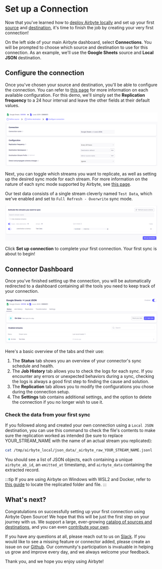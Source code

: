 # Set up a Connection

Now that you've learned how to [deploy Airbyte locally](https://docs.airbyte.com/quickstart/deploy-airbyte) and set up your first [source](https://docs.airbyte.com/quickstart/add-a-source) and [destination](https://docs.airbyte.com/quickstart/add-a-destination), it's time to finish the job by creating your very first connection!

On the left side of your main Airbyte dashboard, select **Connections**. You will be prompted to choose which source and destination to use for this connection. As an example, we'll use the **Google Sheets** source and **Local JSON** destination.

## Configure the connection

Once you've chosen your source and destination, you'll be able to configure the connection. You can refer to [this page](https://docs.airbyte.com/cloud/managing-airbyte-cloud/configuring-connections) for more information on each available configuration. For this demo, we'll simply set the **Replication frequency** to a 24 hour interval and leave the other fields at their default values.

![Connection config](../.gitbook/assets/set-up-a-connection/getting-started-connection-config.png)

Next, you can toggle which streams you want to replicate, as well as setting up the desired sync mode for each stream. For more information on the nature of each sync mode supported by Airbyte, see [this page](https://docs.airbyte.com/understanding-airbyte/connections/#sync-modes).

Our test data consists of a single stream cleverly named `Test Data`, which we've enabled and set to `Full Refresh - Overwrite` sync mode.

![Stream config](../.gitbook/assets/set-up-a-connection/getting-started-connection-streams.png)

Click **Set up connection** to complete your first connection. Your first sync is about to begin!

## Connector Dashboard

Once you've finished setting up the connection, you will be automatically redirected to a dashboard containing all the tools you need to keep track of your connection.

![Connection dashboard](../.gitbook/assets/set-up-a-connection/getting-started-connection-success.png)

Here's a basic overview of the tabs and their use:

1. The **Status** tab shows you an overview of your connector's sync schedule and health.
2. The **Job History** tab allows you to check the logs for each sync. If you encounter any errors or unexpected behaviors during a sync, checking the logs is always a good first step to finding the cause and solution.
3. The **Replication** tab allows you to modify the configurations you chose during the connection setup.
4. The **Settings** tab contains additional settings, and the option to delete the connection if you no longer wish to use it.

### Check the data from your first sync

If you followed along and created your own connection using a `Local JSON` destination, you can use this command to check the file's contents to make sure the replication worked as intended (be sure to replace YOUR_STREAM_NAME with the name of an actual stream you replicated):

```bash
cat /tmp/airbyte_local/json_data/_airbyte_raw_YOUR_STREAM_NAME.jsonl
```

You should see a list of JSON objects, each containing a unique `airbyte_ab_id`, an `emitted_at` timestamp, and `airbyte_data` containing the extracted record.

:::tip 
If you are using Airbyte on Windows with WSL2 and Docker, refer to [this guide](https://docs.airbyte.com/operator-guides/locating-files-local-destination) to locate the replicated folder and file.
:::

## What's next?

Congratulations on successfully setting up your first connection using Airbyte Open Source! We hope that this will be just the first step on your journey with us. We support a large, ever-growing [catalog of sources and destinations](https://docs.airbyte.com/integrations/), and you can even [contribute your own](https://docs.airbyte.com/connector-development/).

If you have any questions at all, please reach out to us on [Slack](https://slack.airbyte.io/). If you would like to see a missing feature or connector added, please create an issue on our [Github](https://github.com/airbytehq/airbyte). Our community's participation is invaluable in helping us grow and improve every day, and we always welcome your feedback.

Thank you, and we hope you enjoy using Airbyte!

